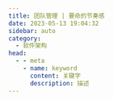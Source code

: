 ```yaml
---
title: 团队管理 | 要命的节奏感
date: 2023-05-13 19:04:32
sidebar: auto
category: 
  - 软件架构
head:
  - - meta
    - name: keyword
      content: 关键字
      description: 描述
---
```


